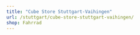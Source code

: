 ```yaml
---
title: "Cube Store Stuttgart-Vaihingen"
url: /stuttgart/cube-store-stuttgart-vaihingen/
shop: Fahrrad
---
```

